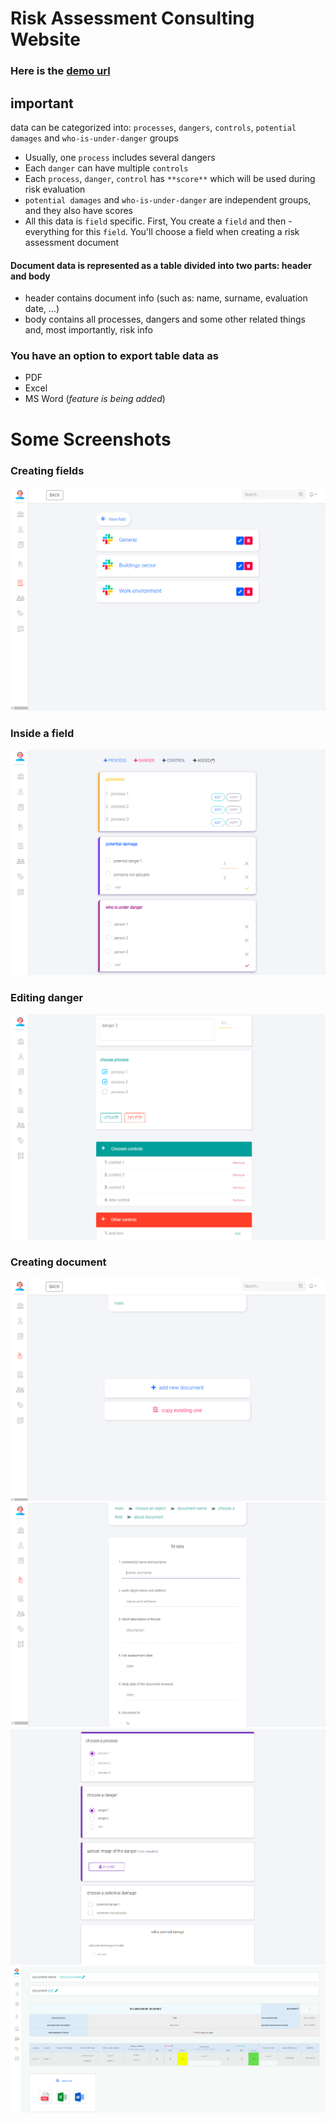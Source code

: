 # Risk Assessment Consulting Website
### Here is the [demo url](https://test-consulting.herokuapp.com)

## important 
data can be categorized into: `processes`, `dangers`, `controls`, `potential damages` and `who-is-under-danger` groups
- Usually, one `process` includes several dangers 
- Each `danger` can have multiple `controls` 
- Each `process`, `danger`, `control` has `**score**` which will be used during risk evaluation
- `potential damages` and `who-is-under-danger` are independent groups, and they also have scores
- All this data is `field` specific. First, You create a `field` and then - everything for this `field`. You'll choose a field when creating a risk assessment document


#### Document data is represented as a table divided into two parts: header and body 
- header contains document info (such as: name, surname, evaluation date, ...)
- body contains all processes, dangers and some other related things and, most importantly, risk info

### You have an option to export table data as 
- PDF 
- Excel 
- MS Word (_feature is being added_)

# Some Screenshots

### **Creating fields**
![Admin panel](https://raw.githubusercontent.com/ll-bat/consulting/master/public/img/site_schreenshots/admin-panel.png)

### **Inside a field**
![Admin panel](https://raw.githubusercontent.com/ll-bat/consulting/master/public/img/site_schreenshots/inside-field.png)

### **Editing danger**
![Admin panel](https://raw.githubusercontent.com/ll-bat/consulting/master/public/img/site_schreenshots/danger-inner-view.png)

### **Creating document**
![Admin panel](https://raw.githubusercontent.com/ll-bat/consulting/master/public/img/site_schreenshots/creating-document-1.png)
![Admin panel](https://raw.githubusercontent.com/ll-bat/consulting/master/public/img/site_schreenshots/creating-document-2.png)
![Admin panel](https://raw.githubusercontent.com/ll-bat/consulting/master/public/img/site_schreenshots/creating-document-3.png)
![Admin panel](https://raw.githubusercontent.com/ll-bat/consulting/master/public/img/site_schreenshots/creating-document-4.png)
